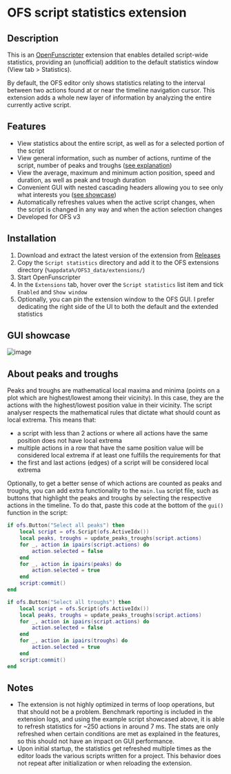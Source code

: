 # OFS script statistics extension

## Description
This is an [OpenFunscripter](https://github.com/OpenFunscripter/OFS) extension that enables detailed script-wide statistics, providing an (unofficial) addition to the default statistics window (View tab > Statistics).

By default, the OFS editor only shows statistics relating to the interval between two actions found at or near the timeline navigation cursor. This extension adds a whole new layer of information by analyzing the entire currently active script.

## Features
- View statistics about the entire script, as well as for a selected portion of the script
- View general information, such as number of actions, runtime of the script, number of peaks and troughs ([see explanation](#about-peaks-and-troughs))
- View the average, maximum and minimum action position, speed and duration, as well as peak and trough duration
- Convenient GUI with nested cascading headers allowing you to see only what interests you ([see showcase](#gui-showcase))
- Automatically refreshes values when the active script changes, when the script is changed in any way and when the action selection changes
- Developed for OFS v3

## Installation
1. Download and extract the latest version of the extension from [Releases](https://github.com/Rriik/OFS-script-statistics/releases)
2. Copy the `Script statistics` directory and add it to the OFS extensions directory (`%appdata%/OFS3_data/extensions/`)
3. Start OpenFunscripter
4. In the `Extensions` tab, hover over the `Script statistics` list item and tick `Enabled` and `Show window`
5. Optionally, you can pin the extension window to the OFS GUI. I prefer dedicating the right side of the UI to both the default and the extended statistics

## GUI showcase
![image](https://user-images.githubusercontent.com/132300166/236696928-c72adaca-f8d1-4964-8b02-c5b7b283197d.png)

## About peaks and troughs
Peaks and troughs are mathematical local maxima and minima (points on a plot which are highest/lowest among their vicinity). In this case, they are the actions with the highest/lowest position value in their vicinity. The script analyser respects the mathematical rules that dictate what should count as local extrema. This means that:

- a script with less than 2 actions or where all actions have the same position does not have local extrema
- multiple actions in a row that have the same position value will be considered local extrema if at least one fulfills the requirements for that
- the first and last actions (edges) of a script will be considered local extrema

Optionally, to get a better sense of which actions are counted as peaks and troughs, you can add extra functionality to the `main.lua` script file, such as buttons that highlight the peaks and troughs by selecting the respective actions in the timeline. To do that, paste this code at the bottom of the `gui()` function in the script:

```lua
if ofs.Button("Select all peaks") then
    local script = ofs.Script(ofs.ActiveIdx())
    local peaks, troughs = update_peaks_troughs(script.actions)
    for _, action in ipairs(script.actions) do
        action.selected = false
    end
    for _, action in ipairs(peaks) do
        action.selected = true
    end
    script:commit()
end

if ofs.Button("Select all troughs") then
    local script = ofs.Script(ofs.ActiveIdx())
    local peaks, troughs = update_peaks_troughs(script.actions)
    for _, action in ipairs(script.actions) do
        action.selected = false
    end
    for _, action in ipairs(troughs) do
        action.selected = true
    end
    script:commit()
end
```

## Notes
- The extension is not highly optimized in terms of loop operations, but that should not be a problem. Benchmark reporting is included in the extension logs, and using the example script showcased above, it is able to refresh statistics for ~250 actions in around 7 ms. The stats are only refreshed when certain conditions are met as explained in the features, so this should not have an impact on GUI performance.
- Upon initial startup, the statistics get refreshed multiple times as the editor loads the various scripts written for a project. This behavior does not repeat after initialization or when reloading the extension.
